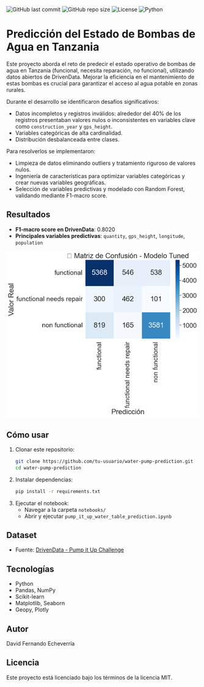 ![GitHub last commit](https://img.shields.io/github/last-commit/dfevx/water-pump-prediction)
![GitHub repo size](https://img.shields.io/github/repo-size/dfevx/water-pump-prediction)
![License](https://img.shields.io/github/license/dfevx/water-pump-prediction)
![Python](https://img.shields.io/badge/Python-3.8%2B-blue)

# Predicción del Estado de Bombas de Agua en Tanzania

Este proyecto aborda el reto de predecir el estado operativo de bombas de agua en Tanzania (funcional, necesita reparación, no funcional), utilizando datos abiertos de DrivenData. Mejorar la eficiencia en el mantenimiento de estas bombas es crucial para garantizar el acceso al agua potable en zonas rurales.

Durante el desarrollo se identificaron desafíos significativos:
- Datos incompletos y registros inválidos: alrededor del 40% de los registros presentaban valores nulos o inconsistentes en variables clave como `construction_year` y `gps_height`.
- Variables categóricas de alta cardinalidad.
- Distribución desbalanceada entre clases.

Para resolverlos se implementaron:
- Limpieza de datos eliminando outliers y tratamiento riguroso de valores nulos.
- Ingeniería de características para optimizar variables categóricas y crear nuevas variables geográficas.
- Selección de variables predictivas y modelado con Random Forest, validando mediante F1-macro score.

## Resultados
- **F1-macro score en DrivenData**: 0.8020
- **Principales variables predictivas**: `quantity`, `gps_height`, `longitude`, `population`

![Matriz de Confusión](outputs/confusion_matrix.png)

## Cómo usar
1. Clonar este repositorio:
    ```bash
    git clone https://github.com/tu-usuario/water-pump-prediction.git
    cd water-pump-prediction
    ```
2. Instalar dependencias:
    ```bash
    pip install -r requirements.txt
    ```
3. Ejecutar el notebook:
    - Navegar a la carpeta `notebooks/`
    - Abrir y ejecutar `pump_it_up_water_table_prediction.ipynb`

## Dataset
- Fuente: [DrivenData - Pump it Up Challenge](https://www.drivendata.org/competitions/7/)

## Tecnologías
- Python
- Pandas, NumPy
- Scikit-learn
- Matplotlib, Seaborn
- Geopy, Plotly

## Autor
David Fernando Echeverría

## Licencia
Este proyecto está licenciado bajo los términos de la licencia MIT.